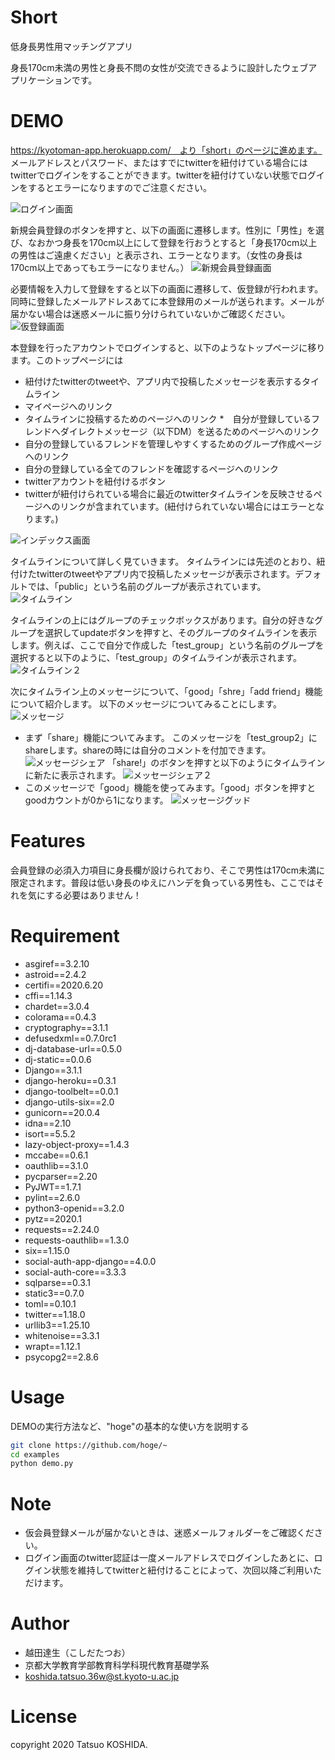 # Short

低身長男性用マッチングアプリ

身長170cm未満の男性と身長不問の女性が交流できるように設計したウェブアプリケーションです。

# DEMO
https://kyotoman-app.herokuapp.com/　より「short」のページに進めます。
メールアドレスとパスワード、またはすでにtwitterを紐付けている場合にはtwitterでログインをすることができます。twitterを紐付けていない状態でログインをするとエラーになりますのでご注意ください。

![ログイン画面](https://github.com/kyotoman-koshida/image_files/blob/main/short_login.png)


新規会員登録のボタンを押すと、以下の画面に遷移します。性別に「男性」を選び、なおかつ身長を170cm以上にして登録を行おうとすると「身長170cm以上の男性はご遠慮ください」と表示され、エラーとなります。（女性の身長は170cm以上であってもエラーになりません。）
![新規会員登録画面](https://github.com/kyotoman-koshida/image_files/blob/main/short_regislation.png)

必要情報を入力して登録をすると以下の画面に遷移して、仮登録が行われます。同時に登録したメールアドレスあてに本登録用のメールが送られます。メールが届かない場合は迷惑メールに振り分けられていないかご確認ください。
![仮登録画面](https://github.com/kyotoman-koshida/image_files/blob/main/short_kari_regi.png)

本登録を行ったアカウントでログインすると、以下のようなトップページに移ります。このトップページには
* 紐付けたtwitterのtweetや、アプリ内で投稿したメッセージを表示するタイムライン
* マイページへのリンク
* タイムラインに投稿するためのページへのリンク
*　自分が登録しているフレンドへダイレクトメッセージ（以下DM）を送るためのページへのリンク
* 自分の登録しているフレンドを管理しやすくするためのグループ作成ページへのリンク
* 自分の登録している全てのフレンドを確認するページへのリンク
* twitterアカウントを紐付けるボタン
* twitterが紐付けられている場合に最近のtwitterタイムラインを反映させるページへのリンクが含まれています。(紐付けられていない場合にはエラーとなります。)

![インデックス画面](https://github.com/kyotoman-koshida/image_files/blob/main/short_index.png)

タイムラインについて詳しく見ていきます。
タイムラインには先述のとおり、紐付けたtwitterのtweetやアプリ内で投稿したメッセージが表示されます。デフォルトでは、「public」という名前のグループが表示されています。
![タイムライン](https://github.com/kyotoman-koshida/image_files/blob/main/short_timeline.png)

タイムラインの上にはグループのチェックボックスがあります。自分の好きなグループを選択してupdateボタンを押すと、そのグループのタイムラインを表示します。例えば、ここで自分で作成した「test_group」という名前のグループを選択すると以下のように、「test_group」のタイムラインが表示されます。
![タイムライン２](https://github.com/kyotoman-koshida/image_files/blob/main/short_timeline2.png)

次にタイムライン上のメッセージについて、「good」「shre」「add friend」機能について紹介します。
以下のメッセージについてみることにします。
![メッセージ](https://github.com/kyotoman-koshida/image_files/blob/main/short_message.png)

* まず「share」機能についてみます。
このメッセージを「test_group2」にshareします。shareの時には自分のコメントを付加できます。
![メッセージシェア](https://github.com/kyotoman-koshida/image_files/blob/main/short_share.png)
「share!」のボタンを押すと以下のようにタイムラインに新たに表示されます。
![メッセージシェア２](https://github.com/kyotoman-koshida/image_files/blob/main/short_share_done.png)
* このメッセージで「good」機能を使ってみます。「good」ボタンを押すとgoodカウントが0から1になります。
![メッセージグッド](https://github.com/kyotoman-koshida/image_files/blob/main/short_good_done.png)

# Features

会員登録の必須入力項目に身長欄が設けられており、そこで男性は170cm未満に限定されます。普段は低い身長のゆえにハンデを負っている男性も、ここではそれを気にする必要はありません！

# Requirement
* asgiref==3.2.10
* astroid==2.4.2
* certifi==2020.6.20
* cffi==1.14.3
* chardet==3.0.4
* colorama==0.4.3
* cryptography==3.1.1
* defusedxml==0.7.0rc1
* dj-database-url==0.5.0
* dj-static==0.0.6
* Django==3.1.1
* django-heroku==0.3.1
* django-toolbelt==0.0.1
* django-utils-six==2.0
* gunicorn==20.0.4
* idna==2.10
* isort==5.5.2
* lazy-object-proxy==1.4.3
* mccabe==0.6.1
* oauthlib==3.1.0
* pycparser==2.20
* PyJWT==1.7.1
* pylint==2.6.0
* python3-openid==3.2.0
* pytz==2020.1
* requests==2.24.0
* requests-oauthlib==1.3.0
* six==1.15.0
* social-auth-app-django==4.0.0
* social-auth-core==3.3.3
* sqlparse==0.3.1
* static3==0.7.0
* toml==0.10.1
* twitter==1.18.0
* urllib3==1.25.10
* whitenoise==3.3.1
* wrapt==1.12.1
* psycopg2==2.8.6

# Usage

DEMOの実行方法など、"hoge"の基本的な使い方を説明する

```bash
git clone https://github.com/hoge/~
cd examples
python demo.py
```

# Note
* 仮会員登録メールが届かないときは、迷惑メールフォルダーをご確認ください。
* ログイン画面のtwitter認証は一度メールアドレスでログインしたあとに、ログイン状態を維持してtwitterと紐付けることによって、次回以降ご利用いただけます。

# Author

* 越田達生（こしだたつお）
* 京都大学教育学部教育科学科現代教育基礎学系
* koshida.tatsuo.36w@st.kyoto-u.ac.jp

# License
copyright 2020 Tatsuo KOSHIDA.
